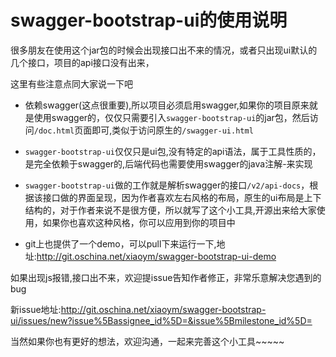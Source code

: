 # swagger-bootstrap-ui的使用说明

很多朋友在使用这个jar包的时候会出现接口出不来的情况，或者只出现ui默认的几个接口，项目的api接口没有出来，

这里有些注意点同大家说一下吧



- 依赖swagger(这点很重要),所以项目必须启用swagger,如果你的项目原来就是使用swagger的，仅仅只需要引入`swagger-bootstrap-ui`的jar包，然后访问`/doc.html`页面即可,类似于访问原生的`/swagger-ui.html`


- `swagger-bootstrap-ui`仅仅只是ui包,没有特定的api语法，属于工具性质的，是完全依赖于swagger的,后端代码也需要使用swagger的java注解-来实现
- `swagger-bootstrap-ui`做的工作就是解析swagger的接口`/v2/api-docs`，根据该接口做的界面呈现，因为作者喜欢左右风格的布局，原生的ui布局是上下结构的，对于作者来说不是很方便，所以就写了这个小工具,开源出来给大家使用，如果你也喜欢这种风格，你可以应用到你的项目中
- git上也提供了一个demo，可以pull下来运行一下,地址:http://git.oschina.net/xiaoym/swagger-bootstrap-ui-demo



如果出现js报错,接口出不来，欢迎提issue告知作者修正，非常乐意解决您遇到的bug



新issue地址:http://git.oschina.net/xiaoym/swagger-bootstrap-ui/issues/new?issue%5Bassignee_id%5D=&issue%5Bmilestone_id%5D=



当然如果你也有更好的想法，欢迎沟通，一起来完善这个小工具~~~~~



